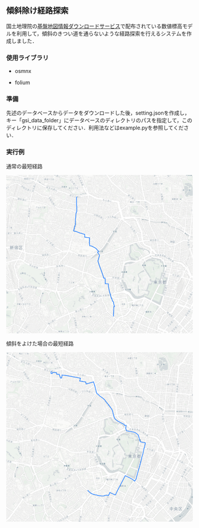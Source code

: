 ## 傾斜除け経路探索

国土地理院の[基盤地図情報ダウンロードサービス](https://fgd.gsi.go.jp/download/menu.php)で配布されている数値標高モデルを利用して，傾斜のきつい道を通らないような経路探索を行えるシステムを作成しました．



### 使用ライブラリ

- osmnx

- folium



### 準備

先述のデータベースからデータをダウンロードした後，setting.jsonを作成し，キー「gsi_data_folder」にデータベースのディレクトリのパスを指定して，このディレクトリに保存してください．利用法などはexample.pyを参照してください．



### 実行例
通常の最短経路

![](/example/0.png)

傾斜をよけた場合の最短経路

![](/example/1.png)
